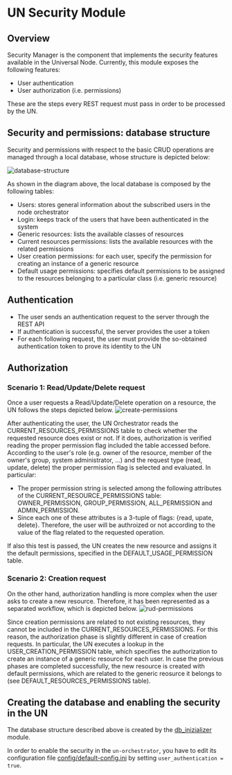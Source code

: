 # UN Security Module

## Overview

Security Manager is the component that implements the security features available in the Universal Node. Currently, this module exposes the following features:
- User authentication
- User authorization (i.e. permissions)

These are the steps every REST request must pass in order to be processed by the UN.

## Security and permissions: database structure

Security and permissions with respect to the basic CRUD operations are managed through a local database, whose structure is depicted below:

![database-structure](https://raw.githubusercontent.com/netgroup-polito/un-orchestrator/new_master/images/Database.JPG)

As shown in the diagram above, the local database is composed by the following tables:
- Users: stores general information about the subscribed users in the node orchestrator
- Login: keeps track of the users that have been authenticated in the system
- Generic resources: lists the available classes of resources
- Current resources permissions: lists the available resources with the related permissions
- User creation permissions: for each user, specify the permission for creating an instance of a generic resource
- Default usage permissions: specifies default permissions to be assigned to the resources belonging to a particular class (i.e. generic resource)

## Authentication
- The user sends an authentication request to the server through the REST API
- If authentication is successful, the server provides the user a token
- For each following request, the user must provide the so-obtained authentication token to prove its identity to the UN

## Authorization

### Scenario 1: Read/Update/Delete request
Once a user requests a Read/Update/Delete operation on a resource, the UN follows the steps depicted below.
![create-permissions](https://raw.githubusercontent.com/netgroup-polito/un-orchestrator/new_master/images/RUD.png)

After authenticating the user, the UN Orchestrator reads the CURRENT_RESOURCES_PERMISSIONS table to check whether the requested resource does exist or not. If it does, authorization is verified reading the proper permission flag included the table accessed before. According to the user's role (e.g. owner of the resource, member of the owner's group, system administrator, ...) and the request type (read, update, delete) the proper permission flag is selected and evaluated. In particular:
 - The proper permission string is selected among the following attributes of the CURRENT_RESOURCE_PERMISSIONS table: OWNER_PERMISSION, GROUP_PERMISSION, ALL_PERMISSION and ADMIN_PERMISSION.
 - Since each one of these attributes is a 3-tuple of flags: {read, upate, delete}. Therefore, the user will be authroized or not according to the value of the flag related to the requested operation.

If also this test is passed, the UN creates the new resource and assigns it the default permissions, specified in the DEFAULT_USAGE_PERMISSION table.

### Scenario 2: Creation request
On the other hand, authorization handling is more complex when the user asks to create a new resource. Therefore, it has been represented as a separated workflow, which is depicted below.
![rud-permissions](https://raw.githubusercontent.com/netgroup-polito/un-orchestrator/new_master/images/Creation.png)

Since creation permissions are related to not existing resources, they cannot be included in the CURRENT_RESOURCES_PERMISSIONS. For this reason, the authorization phase is slightly different in case of creation requests. In particular, the UN executes a lookup in the USER_CREATION_PERMISSION table, which specifies the authorization to create an instance of a generic resource for each user. In case the previous phases are completed successfully, the new resource is created with default permissions, which are related to the generic reosurce it belongs to (see DEFAULT_RESOURCES_PERMISSIONS table).

## Creating the database and enabling the security in the UN
The database structure described above is created by the [db_inizializer](../db_inizializer) module.

In order to enable the security in the `un-orchestrator`, you have to edit its configuration file [config/default-config.ini](config/default-config.ini#L16) by setting `user_authentication = true`.
